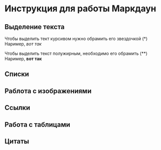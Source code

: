 # Инструкция для работы Маркдаун

## Выделение текста 

Чтобы выделить тект курсивом нужно обрамить его звездочкой (*) Наример, *вот так*

Чтобы выделить текст полужирным, необходимо его обрамить (**) Наример, **вот так**

## Списки 

## Раблота с изображениями

## Ссылки

## Работа с таблицами 

## Цитаты